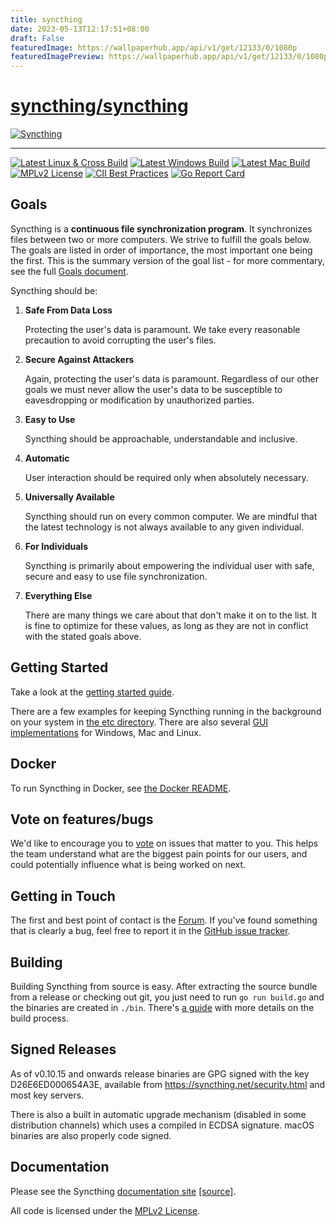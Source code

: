```yaml
---
title: syncthing
date: 2023-05-13T12:17:51+08:00
draft: False
featuredImage: https://wallpaperhub.app/api/v1/get/12133/0/1080p
featuredImagePreview: https://wallpaperhub.app/api/v1/get/12133/0/1080p
---
```


# [syncthing/syncthing](https://github.com/syncthing/syncthing)

[![Syncthing][14]][15]

---

[![Latest Linux & Cross Build](https://img.shields.io/teamcity/https/build.syncthing.net/s/Syncthing_BuildLinuxCross.svg?style=flat-square&label=linux+%26+cross+build)](https://build.syncthing.net/viewType.html?buildTypeId=Syncthing_BuildLinuxCross&guest=1)
[![Latest Windows Build](https://img.shields.io/teamcity/https/build.syncthing.net/s/Syncthing_BuildWindows.svg?style=flat-square&label=windows+build)](https://build.syncthing.net/viewType.html?buildTypeId=Syncthing_BuildWindows&guest=1)
[![Latest Mac Build](https://img.shields.io/teamcity/https/build.syncthing.net/s/Syncthing_BuildMac.svg?style=flat-square&label=mac+build)](https://build.syncthing.net/viewType.html?buildTypeId=Syncthing_BuildMac&guest=1)
[![MPLv2 License](https://img.shields.io/badge/license-MPLv2-blue.svg?style=flat-square)](https://www.mozilla.org/MPL/2.0/)
[![CII Best Practices](https://bestpractices.coreinfrastructure.org/projects/88/badge)](https://bestpractices.coreinfrastructure.org/projects/88)
[![Go Report Card](https://goreportcard.com/badge/github.com/syncthing/syncthing)](https://goreportcard.com/report/github.com/syncthing/syncthing)

## Goals

Syncthing is a **continuous file synchronization program**. It synchronizes
files between two or more computers. We strive to fulfill the goals below.
The goals are listed in order of importance, the most important one being
the first. This is the summary version of the goal list - for more
commentary, see the full [Goals document][13].

Syncthing should be:

1. **Safe From Data Loss**

   Protecting the user's data is paramount. We take every reasonable
   precaution to avoid corrupting the user's files.

2. **Secure Against Attackers**

   Again, protecting the user's data is paramount. Regardless of our other
   goals we must never allow the user's data to be susceptible to
   eavesdropping or modification by unauthorized parties.

3. **Easy to Use**

   Syncthing should be approachable, understandable and inclusive.

4. **Automatic**

   User interaction should be required only when absolutely necessary.

5. **Universally Available**

   Syncthing should run on every common computer. We are mindful that the
   latest technology is not always available to any given individual.

6. **For Individuals**

   Syncthing is primarily about empowering the individual user with safe,
   secure and easy to use file synchronization.

7. **Everything Else**

   There are many things we care about that don't make it on to the list. It
   is fine to optimize for these values, as long as they are not in conflict
   with the stated goals above.

## Getting Started

Take a look at the [getting started guide][2].

There are a few examples for keeping Syncthing running in the background
on your system in [the etc directory][3]. There are also several [GUI
implementations][11] for Windows, Mac and Linux.

## Docker

To run Syncthing in Docker, see [the Docker README][16].

## Vote on features/bugs

We'd like to encourage you to [vote][12] on issues that matter to you.
This helps the team understand what are the biggest pain points for our users, and could potentially influence what is being worked on next.

## Getting in Touch

The first and best point of contact is the [Forum][8].
If you've found something that is clearly a
bug, feel free to report it in the [GitHub issue tracker][10].

## Building

Building Syncthing from source is easy. After extracting the source bundle from
a release or checking out git, you just need to run `go run build.go` and the
binaries are created in `./bin`. There's [a guide][5] with more details on the
build process.

## Signed Releases

As of v0.10.15 and onwards release binaries are GPG signed with the key
D26E6ED000654A3E, available from https://syncthing.net/security.html and
most key servers.

There is also a built in automatic upgrade mechanism (disabled in some
distribution channels) which uses a compiled in ECDSA signature. macOS
binaries are also properly code signed.

## Documentation

Please see the Syncthing [documentation site][6] [[source]][17].

All code is licensed under the [MPLv2 License][7].

[1]: https://docs.syncthing.net/specs/bep-v1.html
[2]: https://docs.syncthing.net/intro/getting-started.html
[3]: https://github.com/syncthing/syncthing/blob/main/etc
[5]: https://docs.syncthing.net/dev/building.html
[6]: https://docs.syncthing.net/
[7]: https://github.com/syncthing/syncthing/blob/main/LICENSE
[8]: https://forum.syncthing.net/
[10]: https://github.com/syncthing/syncthing/issues
[11]: https://docs.syncthing.net/users/contrib.html#gui-wrappers
[12]: https://www.bountysource.com/teams/syncthing/issues
[13]: https://github.com/syncthing/syncthing/blob/main/GOALS.md
[14]: assets/logo-text-128.png
[15]: https://syncthing.net/
[16]: https://github.com/syncthing/syncthing/blob/main/README-Docker.md
[17]: https://github.com/syncthing/docs
